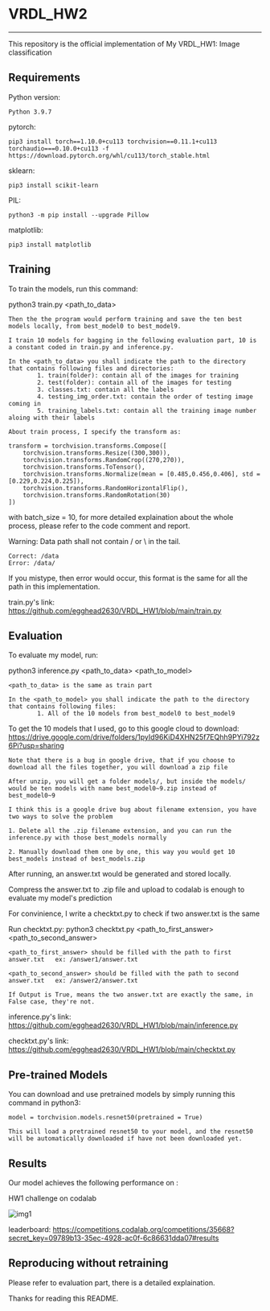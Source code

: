 # VRDL_HW2
-------------------------------------------------------------------------
This repository is the official implementation of My VRDL_HW1: Image classification


Requirements
-------------------------------------------------------------------------
Python version:
	
	Python 3.9.7

pytorch:
	
	pip3 install torch==1.10.0+cu113 torchvision==0.11.1+cu113 torchaudio===0.10.0+cu113 -f https://download.pytorch.org/whl/cu113/torch_stable.html

sklearn:
	
	pip3 install scikit-learn

PIL:
	
	python3 -m pip install --upgrade Pillow

matplotlib:
	
	pip3 install matplotlib








Training
-------------------------------------------------------------------------
To train the models, run this command:

python3 train.py <path_to_data> 

    Then the the program would perform training and save the ten best models locally, from best_model0 to best_model9.
    
    I train 10 models for bagging in the following evaluation part, 10 is a constant coded in train.py and inference.py.
    
    In the <path_to_data> you shall indicate the path to the directory that contains following files and directories:
            1. train(folder): contain all of the images for training
            2. test(folder): contain all of the images for testing
            3. classes.txt: contain all the labels
            4. testing_img_order.txt: contain the order of testing image coming in
            5. training_labels.txt: contain all the training image number aloing with their labels
    
    About train process, I specify the transform as:

	transform = torchvision.transforms.Compose([
		torchvision.transforms.Resize((300,300)),
		torchvision.transforms.RandomCrop((270,270)),	
		torchvision.transforms.ToTensor(),
		torchvision.transforms.Normalize(mean = [0.485,0.456,0.406], std = [0.229,0.224,0.225]),
		torchvision.transforms.RandomHorizontalFlip(),
		torchvision.transforms.RandomRotation(30)
	])
  with batch_size = 10, for more detailed explaination about the whole process, please refer to the code comment and report.
 
 Warning: Data path shall not contain / or \ in the tail.

 	Correct: /data
 	Error: /data/
 
 If you mistype, then error would occur, this format is the same for all the path in this implementation.
  
 
train.py's link: https://github.com/egghead2630/VRDL_HW1/blob/main/train.py






Evaluation
-------------------------------------------------------------------------
To evaluate my model, run:

python3 inference.py <path_to_data> <path_to_model>
    
    <path_to_data> is the same as train part
    
    In the <path_to_model> you shall indicate the path to the directory that contains following files:
            1. All of the 10 models from best_model0 to best_model9
    
To get the 10 models that I used, go to this google cloud to download: https://drive.google.com/drive/folders/1pyId96KiD4XHN25f7EQhh9PYi792z6Pi?usp=sharing

	Note that there is a bug in google drive, that if you choose to download all the files together, you will download a zip file

	After unzip, you will get a folder models/, but inside the models/ would be ten models with name best_model0~9.zip instead of best_model0~9
	
	I think this is a google drive bug about filename extension, you have two ways to solve the problem
	
	1. Delete all the .zip filename extension, and you can run the inference.py with those best_models normally
	
	2. Manually download them one by one, this way you would get 10 best_models instead of best_models.zip
	
	

After running, an answer.txt would be generated and stored locally.
    
Compress the answer.txt to .zip file and upload to codalab is enough to evaluate my model's prediction
    
For convinience, I write a checktxt.py to check if two answer.txt is the same
    
Run checktxt.py: python3 checktxt.py <path_to_first_answer> <path_to_second_answer>
    
    <path_to_first_answer> should be filled with the path to first answer.txt   ex: /answer1/answer.txt
    
    <path_to_second_answer> should be filled with the path to second answer.txt   ex: /answer2/answer.txt
    
    If Output is True, means the two answer.txt are exactly the same, in False case, they're not.

inference.py's link: https://github.com/egghead2630/VRDL_HW1/blob/main/inference.py

checktxt.py's link: https://github.com/egghead2630/VRDL_HW1/blob/main/checktxt.py




Pre-trained Models
-------------------------------------------------------------------------
You can download and use pretrained models by simply running this command in python3:
    
    model = torchvision.models.resnet50(pretrained = True)
    
    This will load a pretrained resnet50 to your model, and the resnet50 will be automatically downloaded if have not been downloaded yet.
    
    



Results
-------------------------------------------------------------------------
Our model achieves the following performance on :

HW1 challenge on codalab	

![img1](https://github.com/egghead2630/VRDL_HW1/blob/main/results/result.png)



leaderboard:
https://competitions.codalab.org/competitions/35668?secret_key=09789b13-35ec-4928-ac0f-6c86631dda07#results


Reproducing without retraining
-------------------------------------------------------------------------
Please refer to evaluation part, there is a detailed explaination.





Thanks for reading this README.
